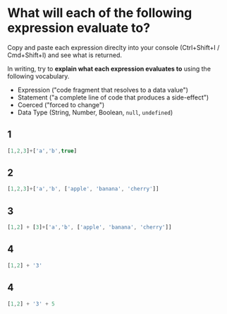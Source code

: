 # What will each of the following expression evaluate to?

Copy and paste each expression direclty into your console (Ctrl+Shift+I / Cmd+Shift+I) and see what is returned. 

In writing, try to  **explain what each expression evaluates to** using the following vocabulary.
* Expression ("code fragment that resolves to a data value")
* Statement ("a complete line of code that produces a side-effect")
* Coerced ("forced to change")
* Data Type (String, Number, Boolean, `null`, `undefined`)

## 1

```js
[1,2,3]+['a','b',true]
```

## 2

```js
[1,2,3]+['a','b', ['apple', 'banana', 'cherry']]
```

## 3

```js
[1,2] + [3]+['a','b', ['apple', 'banana', 'cherry']]
```

## 4

```js
[1,2] + '3'
```

## 4

```js
[1,2] + '3' + 5
```
